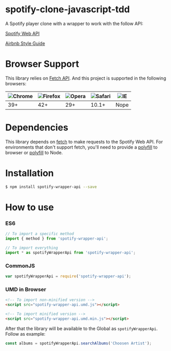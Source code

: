 # spotify-clone-javascript-tdd

A Spotify player clone with a wrapper to work with the follow API:

[Spotify Web API](https://developer.spotify.com/documentation/web-api/)

[Airbnb Style Guide](https://github.com/airbnb/javascript)

# Browser Support

This library relies on [Fetch API](https://fetch.spec.whatwg.org/). And this project is supported in the following browsers:

![Chrome](https://cloud.githubusercontent.com/assets/398893/3528328/23bc7bc4-078e-11e4-8752-ba2809bf5cce.png) | ![Firefox](https://cloud.githubusercontent.com/assets/398893/3528329/26283ab0-078e-11e4-84d4-db2cf1009953.png) | ![Opera](https://cloud.githubusercontent.com/assets/398893/3528330/27ec9fa8-078e-11e4-95cb-709fd11dac16.png) | ![Safari](https://cloud.githubusercontent.com/assets/398893/3528331/29df8618-078e-11e4-8e3e-ed8ac738693f.png) | ![IE](https://cloud.githubusercontent.com/assets/398893/3528325/20373e76-078e-11e4-8e3a-1cb86cf506f0.png) |
--- | --- | --- | --- | --- |
39+ | 42+ | 29+ | 10.1+ | Nope |

# Dependencies

This library depends on [fetch](https://fetch.spec.whatwg.org/) to make requests to the Spotify Web API. For environments that don't support fetch, you'll need to provide a [polyfill](https://github.com/github/fetch) to browser or [polyfill](https://github.com/bitinn/node-fetch) to Node.

# Installation

```sh
$ npm install spotify-wrapper-api --save
```

# How to use

### ES6

```js
// To import a specific method
import { method } from 'spotify-wrapper-api';

// To import everything
import * as spotifyWrapperApi from 'spotify-wrapper-api';
```

### CommonJS

```js
var spotifyWrapperApi = require('spotify-wrapper-api');
```

### UMD in Browser

```html
<!-- To import non-minified version -->
<script src="spotify-wrapper-api.umd.js"></script>

<!-- To import minified version -->
<script src="spotify-wrapper-api.umd.min.js"></script>
```

After that the library will be available to the Global as `spotifyWrapperApi`.
Follow as example:

```js
const albums = spotifyWrapperApi.searchAlbums('Choosen Artist');
```
